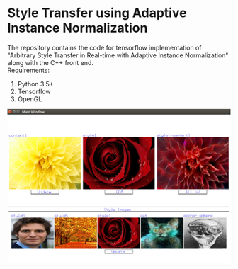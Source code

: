# Style Transfer using Adaptive Instance Normalization
The repository contains the code for tensorflow implementation of "Arbitrary Style Transfer in Real-time with Adaptive Instance Normalization" along with the C++ front end.  
Requirements:
1. Python 3.5+
2. Tensorflow
3. OpenGL

![Alt text](results/ui4.png?raw=true "UI view")
